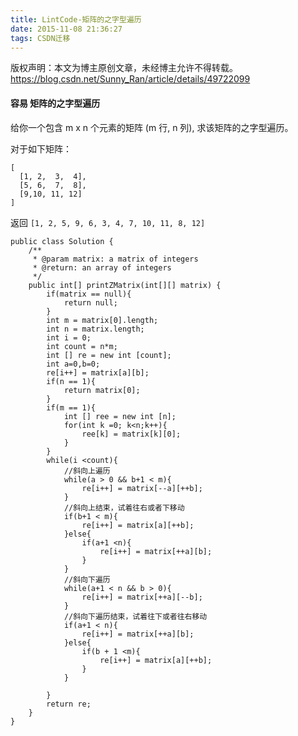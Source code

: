 ```yaml
---
title: LintCode-矩阵的之字型遍历
date: 2015-11-08 21:36:27
tags: CSDN迁移
---
```

 版权声明：本文为博主原创文章，未经博主允许不得转载。 https://blog.csdn.net/Sunny_Ran/article/details/49722099   
   #### 容易 矩阵的之字型遍历  


   
 给你一个包含 m x n 个元素的矩阵 (m 行, n 列), 求该矩阵的之字型遍历。

   
   
  
 对于如下矩阵：

 
```
[
  [1, 2,  3,  4],
  [5, 6,  7,  8],
  [9,10, 11, 12]
]

```
 返回  `[1, 2, 5, 9, 6, 3, 4, 7,
 10, 11, 8, 12]` 

   
   
   
   


 

 

 
```
public class Solution {
    /**
     * @param matrix: a matrix of integers
     * @return: an array of integers
     */ 
    public int[] printZMatrix(int[][] matrix) {
		if(matrix == null){
			return null;
		}
		int m = matrix[0].length;
		int n = matrix.length;
		int i = 0;
		int count = n*m;
		int [] re = new int [count];
		int a=0,b=0;
		re[i++] = matrix[a][b];
		if(n == 1){
			return matrix[0];
		}
		if(m == 1){
			int [] ree = new int [n];
			for(int k =0; k<n;k++){
				ree[k] = matrix[k][0];
			}
		}
		while(i <count){
			//斜向上遍历
			while(a > 0 && b+1 < m){
				re[i++] = matrix[--a][++b];
			}
			//斜向上结束，试着往右或者下移动
			if(b+1 < m){
				re[i++] = matrix[a][++b];
			}else{
				if(a+1 <n){
					re[i++] = matrix[++a][b];
				}
			}
			//斜向下遍历
			while(a+1 < n && b > 0){
				re[i++] = matrix[++a][--b];
			}
			//斜向下遍历结束，试着往下或者往右移动
			if(a+1 < n){
				re[i++] = matrix[++a][b];
			}else{
				if(b + 1 <m){
					re[i++] = matrix[a][++b];
				}
			}
			
		}
		return re;
	}
}

```
  
  


   
 